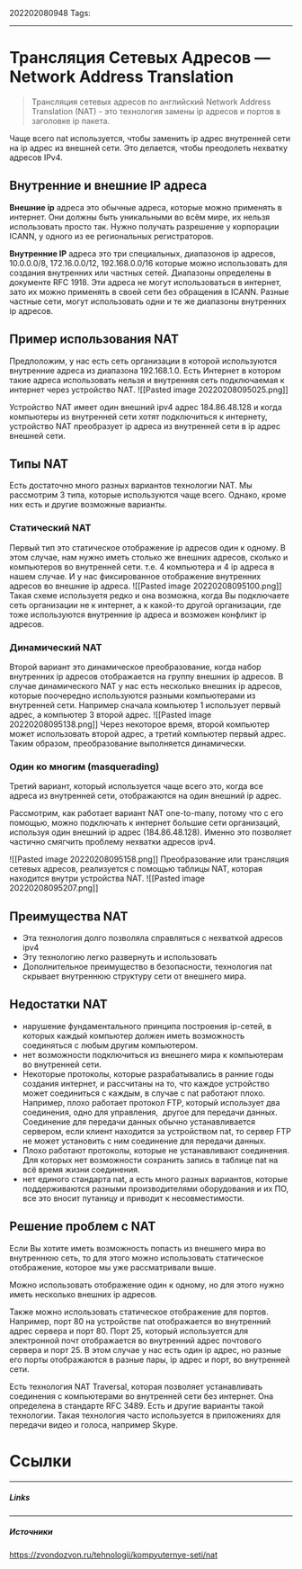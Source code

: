 202202080948
Tags:
___
# Трансляция Сетевых Адресов — Network Address Translation

>Трансляция сетевых адресов по английский Network Address Translation (NAT) - это технология замены ip адресов и портов в заголовке ip пакета. 

Чаще всего nat используется, чтобы заменить ip адрес внутренней сети на ip адрес из внешней сети. Это делается, чтобы преодолеть нехватку адресов IPv4.

## Внутренние и внешние IP адреса
**Внешние ip** адреса это обычные адреса, которые можно применять в интернет. Они должны быть уникальными во всём мире, их нельзя использовать просто так. Нужно получать разрешение у корпорации ICANN, у одного из ее региональных регистраторов.

**Внутренние IP** адреса это три специальных, диапазонов ip адресов, 10.0.0.0/8, 172.16.0.0/12, 192.168.0.0/16 которые можно использовать для создания внутренних или частных сетей. Диапазоны определены в документе RFC 1918. Эти адреса не могут использоваться в интернет, зато их можно применять в своей сети без обращения в ICANN. Разные частные сети, могут использовать одни и те же диапазоны внутренних ip адресов.

## Пример использования NAT

Предположим, у нас есть сеть организации в которой используются внутренние адреса из диапазона 192.168.1.0. Есть Интернет в котором такие адреса использовать нельзя и внутренняя сеть подключаемая к интернет через устройство NAT.
![[Pasted image 20220208095025.png]]

Устройство NAT имеет один внешний ipv4 адрес 184.86.48.128 и когда компьютеры из внутренней сети хотят подключиться к интернету, устройство NAT преобразует ip адреса из внутренней сети в ip адрес внешней сети.

## Типы NAT
Есть достаточно много разных вариантов технологии NAT. Мы рассмотрим 3 типа, которые используются чаще всего. Однако, кроме них есть и другие возможные варианты.

### Статический NAT
Первый тип это статическое отображение ip адресов один к одному. В этом случае, нам нужно иметь столько же внешних адресов, сколько и компьютеров во внутренней сети. т.е. 4 компьютера и 4 ip адреса в нашем случае. И у нас фиксированное отображение внутренних адресов во внешние ip адреса.
![[Pasted image 20220208095100.png]]
Такая схеме используетя редко и она возможна, когда Вы подключаете сеть организации не к интернет, а к какой-то другой организации, где тоже используются внутренние ip адреса и возможен конфликт ip адресов.

### Динамический NAT
Второй вариант это динамическое преобразование, когда набор внутренних ip адресов отображается на группу внешних ip адресов. В случае динамического NAT у нас есть несколько внешних ip адресов, которые поочередно используются разными компьютерами из внутренней сети. Например сначала компьютер 1 использует первый адрес, а компьютер 3 второй адрес.
![[Pasted image 20220208095138.png]]
Через некоторое время, второй компьютер может использовать второй адрес, а третий компьютер первый адрес. Таким образом, преобразование выполняется динамически.

### Один ко многим (masquerading)
Третий вариант, который используется чаще всего это, когда все адреса из внутренней сети, отображаются на один внешний ip адрес. 

Рассмотрим, как работает вариант NAT one-to-many, потому что с его помощью, можно подключать к интернет большие сети организаций, используя один внешний ip адрес (184.86.48.128). Именно это позволяет частично смягчить проблему нехватки адресов ipv4.

![[Pasted image 20220208095158.png]]
Преобразование или трансляция сетевых адресов, реализуется с помощью таблицы NAT, которая находится внутри устройства NAT.
![[Pasted image 20220208095207.png]]

## Преимущества NAT

- Эта технология долго позволяла справляться с нехваткой адресов ipv4
- Эту технологию легко развернуть и использовать
- Дополнительное преимущество в безопасности, технология nat скрывает внутреннюю структуру сети от внешнего мира.

## Недостатки NAT
- нарушение фундаментального принципа построения ip-сетей, в которых каждый компьютер должен иметь возможность соединяться с любым другим компьютером.
- нет возможности подключиться из внешнего мира к компьютерам во внутренней сети.
- Некоторые протоколы, которые разрабатывались в ранние годы создания интернет, и рассчитаны на то, что каждое устройство может соединиться с каждым, в случае с nat работают плохо. Например, плохо работает протокол FTP, который использует два соединения, одно для управления,  другое для передачи данных. Соединение для передачи данных обычно устанавливается сервером, если клиент находится за устройством nat, то сервер FTP не может установить с ним соединение для передачи данных.
- Плохо работают протоколы, которые не устанавливают соединения. Для которых нет возможности сохранить запись в таблице nat на всё время жизни соединения.
- нет единого стандарта nat, а есть много разных вариантов, которые поддерживаются разными производителями оборудования и их ПО, все это вносит путаницу и приводит к несовместимости.

## Решение проблем с NAT
Если Вы хотите иметь возможность попасть из внешнего мира во внутреннюю сеть, то для этого можно использовать статическое отображение, которое мы уже рассматривали выше.

Можно использовать отображение один к одному, но для этого нужно иметь несколько внешних ip адресов. 

Также можно использовать статическое отображение для портов. Например, порт 80 на устройстве nat отображается во внутренний адрес сервера и порт 80. Порт 25, который используется для электронной почт отображается во внутренний адрес почтового сервера и порт 25. В этом случае у нас есть один ip адрес, но разные его порты отображаются в разные пары, ip адрес и порт, во внутренней сети. 

Есть технология NAT Traversal, которая позволяет устанавливать соединения с компьютерами во внутренней сети без интернет. Она определена в стандарте RFC 3489. Есть и другие варианты такой технологии. Такая технология часто используется в приложениях для передачи видео и голоса, например Skype.

# Ссылки
___
##### Links


---
##### Источники
https://zvondozvon.ru/tehnologii/kompyuternye-seti/nat